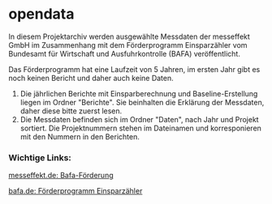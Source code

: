 # opendata

In diesem Projektarchiv werden ausgewählte Messdaten der messeffekt GmbH im Zusammenhang mit dem Förderprogramm Einsparzähler vom Bundesamt für Wirtschaft und Ausfuhrkontrolle (BAFA) veröffentlicht.

Das Förderprogramm hat eine Laufzeit von 5 Jahren, im ersten Jahr gibt es noch keinen Bericht und daher auch keine Daten.

1) Die jährlichen Berichte mit Einsparberechnung und Baseline-Erstellung liegen im Ordner "Berichte". Sie beinhalten die Erklärung der Messdaten, daher diese bitte zuerst lesen.
2) Die Messdaten befinden sich im Ordner "Daten", nach Jahr und Projekt sortiert. Die Projektnummern stehen im Dateinamen und korresponieren mit den Nummern in den Berichten.


### Wichtige Links:

[messeffekt.de: Bafa-Förderung](https://www.messeffekt.de/project/050_bafa1/)

[bafa.de: Förderprogramm Einsparzähler](https://www.bafa.de/DE/Energie/Energieeffizienz/Einsparzaehler/einsparzaehler_node.html)
